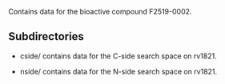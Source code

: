 Contains data for the bioactive compound F2519-0002.

## Subdirectories

- cside/ contains data for the C-side search space on rv1821.

- nside/ contains data for the N-side search space on rv1821.

